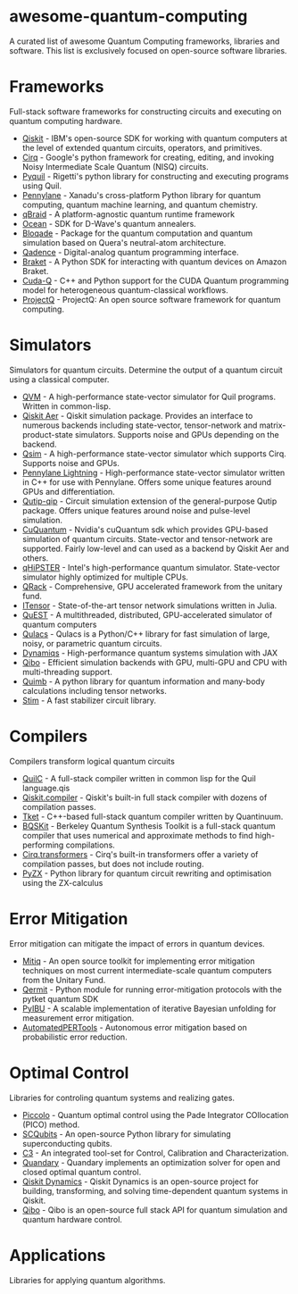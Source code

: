 # awesome-quantum-computing

 A curated list of awesome Quantum Computing frameworks, libraries and software. This list is exclusively focused on open-source software libraries.

# Frameworks

Full-stack software frameworks for constructing circuits and executing on quantum computing hardware.

* [Qiskit](https://github.com/Qiskit) - IBM's open-source SDK for working with quantum computers at the level of extended quantum circuits, operators, and primitives.
* [Cirq](https://github.com/quantumlib/Cirq) - Google's python framework for creating, editing, and invoking Noisy Intermediate Scale Quantum (NISQ) circuits.
* [Pyquil](https://github.com/rigetti/pyquil) - Rigetti's python library for constructing and executing programs using Quil.
* [Pennylane](https://github.com/PennyLaneAI/pennylane) - Xanadu's cross-platform Python library for quantum computing, quantum machine learning, and quantum chemistry.
* [qBraid](https://github.com/qBraid/qBraid) - A platform-agnostic quantum runtime framework
* [Ocean](https://github.com/dwavesystems/dwave-ocean-sdk) - SDK for D-Wave's quantum annealers.
* [Bloqade](https://github.com/QuEraComputing/Bloqade.jl) - Package for the quantum computation and quantum simulation based on Quera's neutral-atom architecture.
* [Qadence](https://github.com/pasqal-io/qadence) - Digital-analog quantum programming interface.
* [Braket](https://github.com/amazon-braket/amazon-braket-sdk-python) - A Python SDK for interacting with quantum devices on Amazon Braket.
* [Cuda-Q](https://github.com/NVIDIA/cuda-quantum) - C++ and Python support for the CUDA Quantum programming model for heterogeneous quantum-classical workflows.
* [ProjectQ](https://github.com/ProjectQ-Framework/ProjectQ) - ProjectQ: An open source software framework for quantum computing.
  
# Simulators

Simulators for quantum circuits. Determine the output of a quantum circuit using a classical computer.

* [QVM](https://github.com/quil-lang/qvm) - A high-performance state-vector simulator for Quil programs. Written in common-lisp.
* [Qiskit Aer](https://github.com/Qiskit/qiskit-aer) - Qiskit simulation package. Provides an interface to numerous backends including state-vector, tensor-network and matrix-product-state simulators. Supports noise and GPUs depending on the backend.
* [Qsim](https://github.com/quantumlib/qsim) - A high-performance state-vector simulator which supports Cirq. Supports noise and GPUs.
* [Pennylane Lightning](https://github.com/PennyLaneAI/pennylane-lightning) - High-performance state-vector simulator written in C++ for use with Pennylane. Offers some unique features around GPUs and differentiation.
* [Qutip-qip](https://github.com/qutip/qutip-qip) - Circuit simulation extension of the general-purpose Qutip package. Offers unique features around noise and pulse-level simulation.
* [CuQuantum](https://github.com/NVIDIA/cuQuantum) - Nvidia's cuQuantum sdk which provides GPU-based simulation of quantum circuits. State-vector and tensor-network are supported. Fairly low-level and can used as a backend by Qiskit Aer and others.
* [qHiPSTER](https://github.com/intel/intel-qs) - Intel's high-performance quantum simulator. State-vector simulator highly optimized for multiple CPUs.
* [QRack](https://github.com/unitaryfund/qrack) - Comprehensive, GPU accelerated framework from the unitary fund.
* [ITensor](https://github.com/ITensor/ITensors.jl) - State-of-the-art tensor network simulations written in Julia.
* [QuEST](https://github.com/QuEST-Kit/QuEST) - A multithreaded, distributed, GPU-accelerated simulator of quantum computers
* [Qulacs](https://github.com/qulacs/) - Qulacs is a Python/C++ library for fast simulation of large, noisy, or parametric quantum circuits.
* [Dynamiqs](https://github.com/dynamiqs/dynamiqs) - High-performance quantum systems simulation with JAX
* [Qibo](https://github.com/qiboteam/qibo) - Efficient simulation backends with GPU, multi-GPU and CPU with multi-threading support.
* [Quimb](https://github.com/jcmgray/quimb) - A python library for quantum information and many-body calculations including tensor networks.
* [Stim](https://github.com/quantumlib/Stim) -  A fast stabilizer circuit library. 

# Compilers

Compilers transform logical quantum circuits 

* [QuilC](https://github.com/quil-lang/quilc) - A full-stack compiler written in common lisp for the Quil language.qis
* [Qiskit.compiler](https://github.com/Qiskit/qiskit/tree/main/qiskit/compiler) - Qiskit's built-in full stack compiler with dozens of compilation passes.
* [Tket](https://github.com/CQCL/tket) - C++-based full-stack quantum compiler written by Quantinuum.
* [BQSKit](https://github.com/BQSKit/bqskit) - Berkeley Quantum Synthesis Toolkit is a full-stack quantum compiler that uses numerical and approximate methods to find high-performing compilations.
* [Cirq.transformers](https://github.com/quantumlib/Cirq/tree/main/cirq-core/cirq/transformers) - Cirq's built-in transformers offer a variety of compilation passes, but does not include routing.
* [PyZX](https://github.com/zxcalc/pyzx) - Python library for quantum circuit rewriting and optimisation using the ZX-calculus 

# Error Mitigation

Error mitigation can mitigate the impact of errors in quantum devices.

* [Mitiq](https://github.com/unitaryfund/mitiq) - An open source toolkit for implementing error mitigation techniques on most current intermediate-scale quantum computers from the Unitary Fund.
* [Qermit](https://github.com/CQCL/Qermit) - Python module for running error-mitigation protocols with the pytket quantum SDK
* [PyIBU](https://github.com/sidsrinivasan/PyIBU) - A scalable implementation of iterative Bayesian unfolding for measurement error mitigation.
* [AutomatedPERTools](https://github.com/benmcdonough20/AutomatedPERTools) - Autonomous error mitigation based on probabilistic error reduction.

# Optimal Control

Libraries for controling quantum systems and realizing gates.

* [Piccolo](https://github.com/kestrelquantum/Piccolo.jl) - Quantum optimal control using the Pade Integrator COllocation (PICO) method.
* [SCQubits](https://github.com/scqubits/scqubits) - An open-source Python library for simulating superconducting qubits.
* [C3](https://github.com/q-optimize/c3) - An integrated tool-set for Control, Calibration and Characterization.
* [Quandary](https://github.com/LLNL/quandary) - Quandary implements an optimization solver for open and closed optimal quantum control.
* [Qiskit Dynamics](https://github.com/Qiskit-Extensions/qiskit-dynamics) - Qiskit Dynamics is an open-source project for building, transforming, and solving time-dependent quantum systems in Qiskit.
* [Qibo](https://github.com/qiboteam/qibo) - Qibo is an open-source full stack API for quantum simulation and quantum hardware control.


# Applications

Libraries for applying quantum algorithms.
